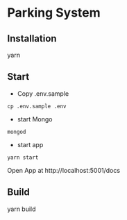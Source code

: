 # Parking System

## Installation
yarn

## Start
- Copy .env.sample
```
cp .env.sample .env
```

- start Mongo
```
mongod
```
- start app
```
yarn start
```

Open App at http://localhost:5001/docs

## Build
yarn build
